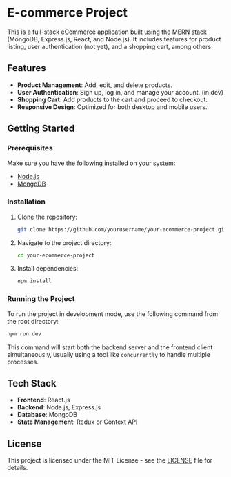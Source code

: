 # E-commerce Project

This is a full-stack eCommerce application built using the MERN stack (MongoDB, Express.js, React, and Node.js). It includes features for product listing, user authentication (not yet), and a shopping cart, among others.

## Features

- **Product Management**: Add, edit, and delete products.
- **User Authentication**: Sign up, log in, and manage your account. (in dev)
- **Shopping Cart**: Add products to the cart and proceed to checkout.
- **Responsive Design**: Optimized for both desktop and mobile users.

## Getting Started

### Prerequisites

Make sure you have the following installed on your system:
- [Node.js](https://nodejs.org/)
- [MongoDB](https://www.mongodb.com/)

### Installation

1. Clone the repository:
   ```bash
   git clone https://github.com/yourusername/your-ecommerce-project.git
   ```

2. Navigate to the project directory:
   ```bash
   cd your-ecommerce-project
   ```

3. Install dependencies:
   ```bash
   npm install
   ```

### Running the Project

To run the project in development mode, use the following command from the root directory:

```bash
npm run dev
```

This command will start both the backend server and the frontend client simultaneously, usually using a tool like `concurrently` to handle multiple processes.


## Tech Stack

- **Frontend**: React.js
- **Backend**: Node.js, Express.js
- **Database**: MongoDB
- **State Management**: Redux or Context API

## License

This project is licensed under the MIT License - see the [LICENSE](LICENSE) file for details.
